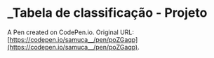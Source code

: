 # _Tabela de classificação - Projeto

A Pen created on CodePen.io. Original URL: [https://codepen.io/samuca__/pen/poZGaqp](https://codepen.io/samuca__/pen/poZGaqp).

